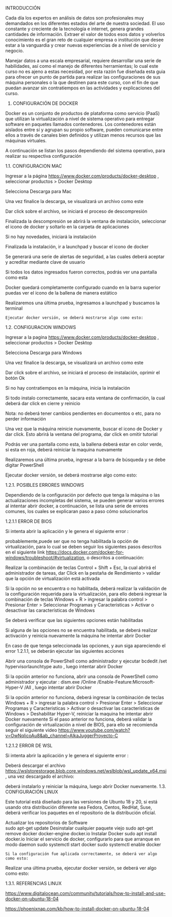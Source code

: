 INTRODUCCIÓN


Cada día los expertos en análisis de datos son profesionales muy demandados en los diferentes estados del arte de nuestra sociedad. El uso constante y creciente de la tecnología e internet, genera grandes cantidades de información. Extraer el valor de todos esos datos y volverlos conocimiento es el gran reto de cualquier empresa o institución que desee estar a la vanguardia y crear nuevas experiencias de a nivel de servicio y negocio.

Manejar datos a una escala empresarial, requiere desarrollar una serie de habilidades, así como el manejo de diferentes herramientas; lo cual este curso no es ajeno a estas necesidad, por esta razón fue diseñada esta guia para ofrecer un punto de partida para realizar las configuraciones de sus máquina personales o la que destinen para este curso,  con el fin de que puedan avanzar sin contratiempos en las actividades y explicaciones del curso.
































1. CONFIGURACIÓN DE DOCKER

Docker es un conjunto de productos de plataforma como servicio (PaaS) que utilizan la virtualización a nivel de sistema operativo para entregar software en paquetes llamados contenedores. Los contenedores están aislados entre sí y agrupan su propio software, pueden comunicarse entre ellos a través de canales bien definidos y utilizan menos recursos que las máquinas virtuales.

A continuación se listan los pasos dependiendo del sistema operativo, para realizar su respectiva configuración


1.1. CONFIGURACION MAC


Ingresar a la página https://www.docker.com/products/docker-desktop , seleccionar productos >  Docker Desktop



Selecciona Descarga para Mac



Una vez finalice la descarga, se visualizará un archivo como este



Dar click sobre el archivo, se iniciará el proceso de descompresión


Finalizada la descompresión se abrirá la ventana de instalación, seleccionar el icono de docker y soltarlo en la carpeta de aplicaciones


	
Si no hay novedades, iniciará la instalación



Finalizada la instalación, ir a launchpad y buscar el icono de docker


Se generará una serie de alertas de seguridad, a las cuales deberá aceptar y  acreditar mediante clave de usuario







Si todos los datos ingresados fueron correctos, podrás ver una pantalla como esta



Docker quedará completamente configurado cuando en la barra superior puedas ver el icono de la ballena de manera estático 



 Realizaremos una última prueba, ingresamos a  launchpad  y buscamos la terminal


	
	Ejecutar docker versión, se deberá mostrarse algo como esto:




1.2. CONFIGURACION WINDOWS


Ingresar a la pagina https://www.docker.com/products/docker-desktop , seleccionar productos >  Docker Desktop



Selecciona Descarga para Windows


Una vez finalice la descarga, se visualizará un archivo como este







Dar click sobre el archivo, se iniciará el proceso de instalación, oprimir el botón Ok



Si no hay contratiempos en la máquina, inicia la instalación






Si todo instalo correctamente, sacara esta ventana de confirmación, la cual deberá dar click en cierre y reinicio

Nota: no deberá tener cambios pendientes en documentos o etc, para no perder información



Una vez que la máquina reinicie nuevamente, buscar el icono de Docker y dar click. Esto abrirá la ventana del programa, dar click en omitir tutorial




Podrás ver una pantalla como esta, la ballena deberá estar en color verde, si esta en roja, deberá reiniciar la maquina nuevamente



Realizaremos una última prueba, ingresar a la barra de búsqueda y se debe digitar PowerShell






Ejecutar docker versión, se deberá mostrarse algo como esto:




1.2.1. POSIBLES ERRORES WINDOWS


Dependiendo de la configuración por defecto que tenga la máquina o las actualizaciones incompletas del sistema, se pueden generar varios errores al intentar abrir docker, a continuación, se lista una serie de errores comunes, los cuales se explicaran paso a paso cómo solucionarlos

 
1.2.1.1 ERROR DE BIOS

Si intenta abrir la aplicación y le genera el siguiente error :



probablemente,puede ser que no tenga habilitada la opción de virtualización, para lo cual se deben seguir los siguientes pasos descritos en el siguiente link https://docs.docker.com/docker-for-windows/troubleshoot/#virtualization, o descritos a continuación:

Realizar la combinación de teclas Control + Shift + Esc, la cual abrirá el administrador de tareas, dar Click en la pestaña de Rendimiento > validar que la opción de virtualización está activada



Si la opción no se encuentra o no habilitada, deberá realizar la validación de la configuración requerida para la virtualización, para ello deberá ingresar la combinación de teclas Windows + R > ingresar la palabra control > Presionar Enter > Seleccionar Programas y Caracteristicas > Activar o desactivar las características de Windows




Se deberá verificar que las siguientes opciones están habilitadas




Si alguna de las opciones no se encuentra habilitada, se deberá realizar activación y reinicia nuevamente la máquina he intentar abrir Docker 

En caso de que tenga seleccionada las opciones,  y aun siga apareciendo el error 1.2.1.1, se deberán ejecutar las siguientes acciones

Abrir una consola de PowerShell como administrador y ejecutar bcdedit /set hypervisorlaunchtype auto , luego intentar abrir Docker


Si la opción anterior no funciona, abrir una consola de PowerShell como administrador y ejecutar :  dism.exe /Online /Enable-Feature:Microsoft-Hyper-V /All , luego intentar abrir Docker

Si la opción anterior no funciona,  deberá ingresar la combinación de teclas Windows + R > ingresar la palabra control > Presionar Enter > Seleccionar Programas y Caracteristicas > Activar o desactivar las características de Windows > Deshabilitar Hyper-V, reiniciar la maquina he intentar abrir Docker nuevamente
Si el paso anterior no funciona, deberá validar la configuración de virtualización a nivel de BIOS, para ello se recomienda seguir el siguiente video https://www.youtube.com/watch?v=OwNqlicoAu8&ab_channel=AlkaJuggerProyecto-C

1.2.1.2 ERROR DE WSL

Si intenta abrir la aplicación y le genera el siguiente error :



Deberá descargar el archivo https://wslstorestorage.blob.core.windows.net/wslblob/wsl_update_x64.msi , una vez descargado el archivo:



 deberá instalarlo y reiniciar la máquina, luego abrir Docker nuevamente.
1.3. CONFIGURACIÓN LINUX

Este tutorial está diseñado para las versiones de Ubuntu 18 y 20, si está usando otra distribución diferente sea Fedora, Centos, RedHat, Suse, deberá verificar los paquetes en el repositorio de la distribución oficial. 

Actualizar los repositorios de Software  
sudo apt-get update
Desinstalar cualquier paquete viejo 
sudo apt-get remove docker docker-engine docker.io
Instalar Docker
sudo apt install docker.io
Iniciar el servicio de docker, configurarlo para que arranque en modo daemon
sudo systemctl start docker
sudo systemctl enable docker

	Si la configuración fue aplicada correctamente, se deberá ver algo como esto:



 Realizar una última prueba, ejecutar docker versión, se deberá ver algo como esto:

1.3.1. REFERENCIAS LINUX

https://www.digitalocean.com/community/tutorials/how-to-install-and-use-docker-on-ubuntu-18-04

https://phoenixnap.com/kb/how-to-install-docker-on-ubuntu-18-04

